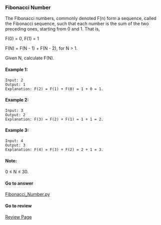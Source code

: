 ### Fibonacci Number

The Fibonacci numbers, commonly denoted F(n) form a sequence, called the Fibonacci sequence, such that each number is the sum of the two preceding ones, starting from 0 and 1. That is,

F(0) = 0,   F(1) = 1

F(N) = F(N - 1) + F(N - 2), for N > 1.

Given N, calculate F(N).

#### Example 1:

```
Input: 2
Output: 1
Explanation: F(2) = F(1) + F(0) = 1 + 0 = 1.
```

#### Example 2:

```
Input: 3
Output: 2
Explanation: F(3) = F(2) + F(1) = 1 + 1 = 2.
```

#### Example 3:

```
Input: 4
Output: 3
Explanation: F(4) = F(3) + F(2) = 2 + 1 = 3.
```

#### Note:

0 ≤ N ≤ 30.

####  Go to answer

[Fibonacci_Number.py](https://github.com/Kelv1nYu/LeetCode_Practices/blob/master/Code/Fibonacci_Number.py)

#### Go to review

[Review Page](https://github.com/Kelv1nYu/LeetCode_Practices/blob/master/Review/Fibonacci_Number.md)